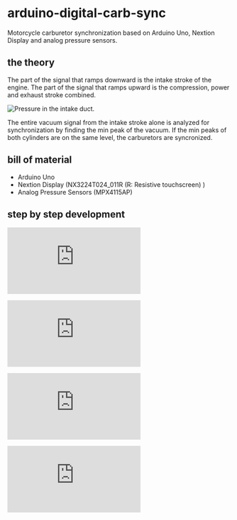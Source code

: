 # arduino-digital-carb-sync
Motorcycle carburetor synchronization based on Arduino Uno, Nextion Display and analog pressure sensors.

## the theory
The part of the signal that ramps downward is the intake stroke of the engine. The part of the signal that ramps upward is the compression, power and exhaust stroke combined.

![Pressure in the intake duct.](https://github.com/yz88/arduino-digital-carb-sync/blob/master/pressure-intake-duct.png)

The entire vacuum signal from the intake stroke alone is analyzed for synchronization by finding the min peak of the vacuum. If the min peaks of both cylinders are on the same level, the carburetors are syncronized.

## bill of material
* Arduino Uno
* Nextion Display (NX3224T024_011R (R: Resistive touchscreen) )
* Analog Pressure Sensors (MPX4115AP)

## step by step development
![Part 1 - Arduino freerunning analog read (first steps)](https://github.com/yz88/arduino-digital-carb-sync/blob/master/part1/README.md)

![Part 2 - Arduino freerunning analog read and smoothing](https://github.com/yz88/arduino-digital-carb-sync/blob/master/part2/README.md)

![Part 3 - Arduino and Nextion Display (first steps)](https://github.com/yz88/arduino-digital-carb-sync/blob/master/part3/README.md)

![Part 4 - Arduino and Nextion Display serial plot](https://github.com/yz88/arduino-digital-carb-sync/blob/master/part3/README.md)
